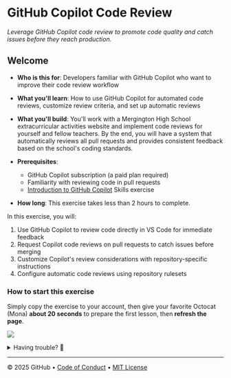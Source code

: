 # GitHub Copilot Code Review

_Leverage GitHub Copilot code review to promote code quality and catch issues before they reach production._

## Welcome

- **Who is this for**: Developers familiar with GitHub Copilot who want to improve their code review workflow
- **What you'll learn**: How to use GitHub Copilot for automated code reviews, customize review criteria, and set up automatic reviews
- **What you'll build**: You'll work with a Mergington High School extracurricular activities website and implement code reviews for yourself and fellow teachers. By the end, you will have a system that automatically reviews all pull requests and provides consistent feedback based on the school's coding standards.
- **Prerequisites**:

  - GitHub Copilot subscription (a paid plan required)
  - Familiarity with reviewing code in pull requests
  - [Introduction to GitHub Copilot](https://github.com/skills/getting-started-with-github-copilot) Skills exercise

- **How long**: This exercise takes less than 2 hours to complete.

In this exercise, you will:

1. Use GitHub Copilot to review code directly in VS Code for immediate feedback
1. Request Copilot code reviews on pull requests to catch issues before merging
1. Customize Copilot's review considerations with repository-specific instructions
1. Configure automatic code reviews using repository rulesets

### How to start this exercise

Simply copy the exercise to your account, then give your favorite Octocat (Mona) **about 20 seconds** to prepare the first lesson, then **refresh the page**.

<!--  Copy URL for GitHub Copilot Code Review exercise  -->

[![](https://img.shields.io/badge/Copy%20Exercise-%E2%86%92-1f883d?style=for-the-badge&logo=github&labelColor=197935)](https://github.com/new?template_owner=skills&template_name=copilot-code-review&owner=%40me&name=skills-copilot-code-review&description=Exercise:+GitHub+Copilot+Code+Review&visibility=public)

<details>
<summary>Having trouble? 🤷</summary><br/>

When copying the exercise, we recommend the following settings:

- For owner, choose your personal account or an organization to host the repository.

- We recommend creating a public repository, since private repositories will use Actions minutes.

If the exercise isn't ready in 20 seconds, please check the [Actions](../../actions) tab.

- Check to see if a job is running. Sometimes it simply takes a bit longer.

- If the page shows a failed job, please submit an issue. Nice, you found a bug! 🐛

</details>

---

&copy; 2025 GitHub &bull; [Code of Conduct](https://www.contributor-covenant.org/version/2/1/code_of_conduct/code_of_conduct.md) &bull; [MIT License](https://gh.io/mit)
